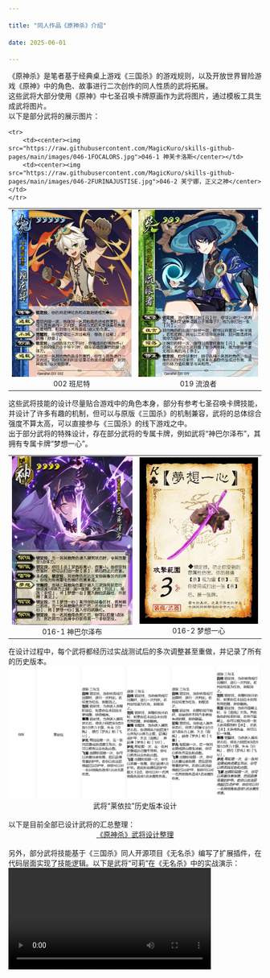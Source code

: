 ```yaml
---

title: "同人作品《原神杀》介绍"

date: 2025-06-01

---
```


  《原神杀》是笔者基于经典桌上游戏《三国杀》的游戏规则，以及开放世界冒险游戏《原神》中的角色、故事进行二次创作的同人性质的武将拓展。<br>
  这些武将大部分使用《原神》中七圣召唤卡牌原画作为武将图片，通过模板工具生成武将图片。<br>
  以下是部分武将的展示图片：
  <table>
    <tr>
        <td><center><img src="https://raw.githubusercontent.com/MagicKuro/skills-github-pages/main/images/002BENNETT.jpg">002 班尼特</center></td>
        <td><center><img src="https://raw.githubusercontent.com/MagicKuro/skills-github-pages/main/images/019WANDERER.jpg">019 流浪者</center></td>
    </tr>

    <tr>
        <td><center><img src="https://raw.githubusercontent.com/MagicKuro/skills-github-pages/main/images/046-1FOCALORS.jpg">046-1 神芙卡洛斯</center></td>
        <td><center><img src="https://raw.githubusercontent.com/MagicKuro/skills-github-pages/main/images/046-2FURINAJUSTISE.jpg">046-2 芙宁娜，正义之神</center></td>
    </tr>
  </table>
  这些武将技能的设计尽量贴合游戏中的角色本身，部分有参考七圣召唤卡牌技能，并设计了许多有趣的机制，但可以与原版《三国杀》的机制兼容，武将的总体综合强度不算太高，可以直接参与《三国杀》的线下游戏之中。<br>
  出于部分武将的特殊设计，存在部分武将的专属卡牌，例如武将“神巴尔泽布”，其拥有专属卡牌“梦想一心”。
  <table>
    <tr>
      <td><center><img src="https://raw.githubusercontent.com/MagicKuro/skills-github-pages/main/images/巴尔泽布.jpg">016-1 神巴尔泽布</center></td>
      <td><center><img src="https://raw.githubusercontent.com/MagicKuro/skills-github-pages/main/images/016-2梦想一心.png">016-2 梦想一心</center></td>
    </tr>
  </table>
  在设计过程中，每个武将都经历过实战测试后的多次调整甚至重做，并记录了所有的历史版本。
  <center><img src="https://raw.githubusercontent.com/MagicKuro/skills-github-pages/main/images/history.png">武将“莱依拉”历史版本设计</center>
  <br>
  以下是目前全部已设计武将的汇总整理：
  <div style="text-align:center">
    <a href="https://kdocs.cn/l/cuD4KTisPB6i">《原神杀》武将设计整理</a>
  </div>
  <br>
  另外，部分武将技能基于《三国杀》同人开源项目《无名杀》编写了扩展插件，在代码层面实现了技能逻辑。以下是武将“可莉”在《无名杀》中的实战演示：
  <video width="80%" controls>
  <source src="https://raw.githubusercontent.com/MagicKuro/skills-github-pages/main/videos/klee_demo.mp4" type="video/mp4">
  你的浏览器不支持视频播放
  </video>
